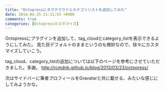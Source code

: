 ```yaml
---
title: "Octopressにタグクラウドとカテゴリリストを追加してみた"
date: 2014-04-25 21:11:53 +0900
comments: true
categories: [Octopressカスタマイズ]
---
```


Octopressにプラグインを追加して、tag_cloudとcategory_listを表示できるようにしてみた。
見た目デフォルトのままというのも微妙なので、徐々にカスタマイズしていこう。

tag_cloud、category_listの追加については以下のページを参考にさせていただきました。多謝。
http://rcmdnk.github.io/blog/2013/03/23/octopress/

次はサイドバーに筆者プロフィールをGravatarと共に載せる、みたいな感じにしてみようかな。
